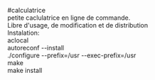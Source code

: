 #calculatrice  
petite caclulatrice en ligne de commande.  
Libre d'usage, de modification et de distribution  
Instalation:  
aclocal  
autoreconf --install  
./configure --prefix=/usr --exec-prefix=/usr  
make  
make install
